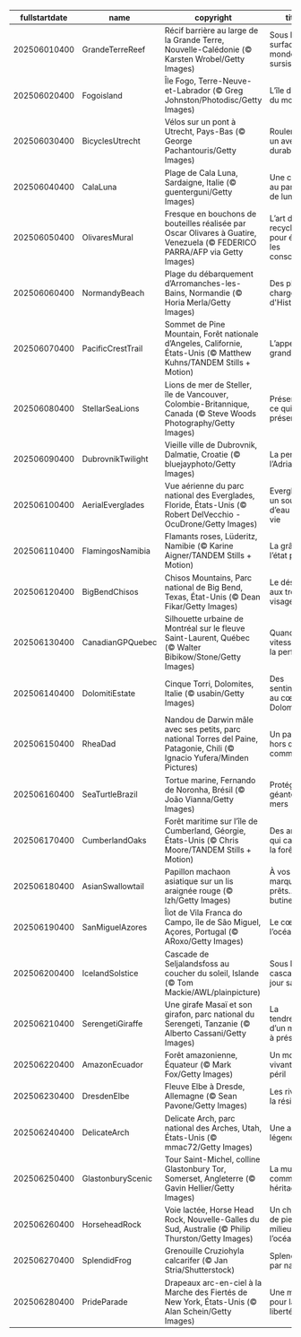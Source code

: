 |fullstartdate|name|copyright|title|image|
|--|--|--|--|--|
202506010400|GrandeTerreReef|Récif barrière au large de la Grande Terre, Nouvelle-Calédonie (© Karsten Wrobel/Getty Images)|Sous la surface, un monde en sursis|![](/fr-CA/2025/06/202506010400GrandeTerreReef.jpg)|
202506020400|Fogoisland|Île Fogo, Terre-Neuve-et-Labrador (© Greg Johnston/Photodisc/Getty Images)|L’île du bout du monde|![](/fr-CA/2025/06/202506020400Fogoisland.jpg)|
202506030400|BicyclesUtrecht|Vélos sur un pont à Utrecht, Pays-Bas (© George Pachantouris/Getty Images)|Rouler vers un avenir durable|![](/fr-CA/2025/06/202506030400BicyclesUtrecht.jpg)|
202506040400|CalaLuna|Plage de Cala Luna, Sardaigne, Italie (© guenterguni/Getty Images)|Une crique au parfum de lune|![](/fr-CA/2025/06/202506040400CalaLuna.jpg)|
202506050400|OlivaresMural|Fresque en bouchons de bouteilles réalisée par Oscar Olivares à Guatire, Venezuela (© FEDERICO PARRA/AFP via Getty Images)|L’art du recyclage pour éveiller les consciences|![](/fr-CA/2025/06/202506050400OlivaresMural.jpg)|
202506060400|NormandyBeach|Plage du débarquement d’Arromanches-les-Bains, Normandie (© Horia Merla/Getty Images)|Des plages chargées d'Histoire|![](/fr-CA/2025/06/202506060400NormandyBeach.jpg)|
202506070400|PacificCrestTrail|Sommet de Pine Mountain, Forêt nationale d’Angeles, Californie, États-Unis (© Matthew Kuhns/TANDEM Stills + Motion)|L’appel du grand air|![](/fr-CA/2025/06/202506070400PacificCrestTrail.jpg)|
202506080400|StellarSeaLions|Lions de mer de Steller, île de Vancouver, Colombie-Britannique, Canada (© Steve Woods Photography/Getty Images)|Préserver ce qui nous préserve|![](/fr-CA/2025/06/202506080400StellarSeaLions.jpg)|
202506090400|DubrovnikTwilight|Vieille ville de Dubrovnik, Dalmatie, Croatie (© bluejayphoto/Getty Images)|La perle de l’Adriatique|![](/fr-CA/2025/06/202506090400DubrovnikTwilight.jpg)|
202506100400|AerialEverglades|Vue aérienne du parc national des Everglades, Floride, États-Unis (© Robert DelVecchio - OcuDrone/Getty Images)|Everglades, un souffle d’eau et de vie|![](/fr-CA/2025/06/202506100400AerialEverglades.jpg)|
202506110400|FlamingosNamibia|Flamants roses, Lüderitz, Namibie (© Karine Aigner/TANDEM Stills + Motion)|La grâce à l’état pur|![](/fr-CA/2025/06/202506110400FlamingosNamibia.jpg)|
202506120400|BigBendChisos|Chisos Mountains, Parc national de Big Bend, Texas, État-Unis (© Dean Fikar/Getty Images)|Le désert aux trois visages|![](/fr-CA/2025/06/202506120400BigBendChisos.jpg)|
202506130400|CanadianGPQuebec|Silhouette urbaine de Montréal sur le fleuve Saint-Laurent, Québec (© Walter Bibikow/Stone/Getty Images)|Quand la vitesse frôle la perfection|![](/fr-CA/2025/06/202506130400CanadianGPQuebec.jpg)|
202506140400|DolomitiEstate|Cinque Torri, Dolomites, Italie (© usabin/Getty Images)|Des sentinelles au cœur des Dolomites|![](/fr-CA/2025/06/202506140400DolomitiEstate.jpg)|
202506150400|RheaDad|Nandou de Darwin mâle avec ses petits, parc national Torres del Paine, Patagonie, Chili (© Ignacio Yufera/Minden Pictures)|Un papa hors du commun|![](/fr-CA/2025/06/202506150400RheaDad.jpg)|
202506160400|SeaTurtleBrazil|Tortue marine, Fernando de Noronha, Brésil (© João Vianna/Getty Images)|Protéger les géantes des mers|![](/fr-CA/2025/06/202506160400SeaTurtleBrazil.jpg)|
202506170400|CumberlandOaks|Forêt maritime sur l’île de Cumberland, Géorgie, États-Unis (© Chris Moore/TANDEM Stills + Motion)|Des arbres qui cachent la forêt|![](/fr-CA/2025/06/202506170400CumberlandOaks.jpg)|
202506180400|AsianSwallowtail|Papillon machaon asiatique sur un lis araignée rouge (© lzh/Getty Images)|À vos marques, prêts… butinez!|![](/fr-CA/2025/06/202506180400AsianSwallowtail.jpg)|
202506190400|SanMiguelAzores|Îlot de Vila Franca do Campo, île de São Miguel, Açores, Portugal (© ARoxo/Getty Images)|Le cœur de l’océan|![](/fr-CA/2025/06/202506190400SanMiguelAzores.jpg)|
202506200400|IcelandSolstice|Cascade de Seljalandsfoss au coucher du soleil, Islande (© Tom Mackie/AWL/plainpicture)|Sous la cascade du jour sans fin|![](/fr-CA/2025/06/202506200400IcelandSolstice.jpg)|
202506210400|SerengetiGiraffe|Une girafe Masaï et son girafon, parc national du Serengeti, Tanzanie (© Alberto Cassani/Getty Images)|La tendresse d’un monde à préserver|![](/fr-CA/2025/06/202506210400SerengetiGiraffe.jpg)|
202506220400|AmazonEcuador|Forêt amazonienne, Équateur (© Mark Fox/Getty Images)|Un monde vivant en péril|![](/fr-CA/2025/06/202506220400AmazonEcuador.jpg)|
202506230400|DresdenElbe|Fleuve Elbe à Dresde, Allemagne (© Sean Pavone/Getty Images)|Les rives de la résilience|![](/fr-CA/2025/06/202506230400DresdenElbe.jpg)|
202506240400|DelicateArch|Delicate Arch, parc national des Arches, Utah, États-Unis (© mmac72/Getty Images)|Une arche légendaire|![](/fr-CA/2025/06/202506240400DelicateArch.jpg)|
202506250400|GlastonburyScenic|Tour Saint-Michel, colline Glastonbury Tor, Somerset, Angleterre (© Gavin Hellier/Getty Images)|La musique comme héritage|![](/fr-CA/2025/06/202506250400GlastonburyScenic.jpg)|
202506260400|HorseheadRock|Voie lactée, Horse Head Rock, Nouvelle-Galles du Sud, Australie (© Philip Thurston/Getty Images)|Un cheval de pierre au milieu de l’océan|![](/fr-CA/2025/06/202506260400HorseheadRock.jpg)|
202506270400|SplendidFrog|Grenouille Cruziohyla calcarifer (© Jan Stria/Shutterstock)|Splendide par nature|![](/fr-CA/2025/06/202506270400SplendidFrog.jpg)|
202506280400|PrideParade|Drapeaux arc-en-ciel à la Marche des Fiertés de New York, États-Unis (© Alan Schein/Getty Images)|Une marche pour la liberté|![](/fr-CA/2025/06/202506280400PrideParade.jpg)|
